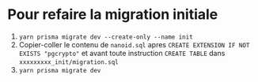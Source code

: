 # Pour refaire la migration initiale

1. `yarn prisma migrate dev --create-only --name init`
2. Copier-coller le contenu de `nanoid.sql` apres `CREATE EXTENSION IF NOT EXISTS "pgcrypto"` et avant toute instruction `CREATE TABLE` dans `xxxxxxxxx_init/migration.sql`
3. `yarn prisma migrate dev`
